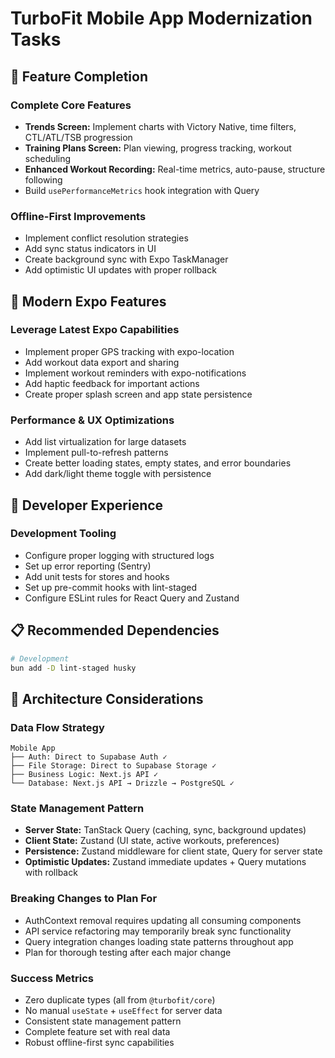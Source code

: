 # TurboFit Mobile App Modernization Tasks


## 🚀 Feature Completion

### Complete Core Features
- **Trends Screen:** Implement charts with Victory Native, time filters, CTL/ATL/TSB progression
- **Training Plans Screen:** Plan viewing, progress tracking, workout scheduling
- **Enhanced Workout Recording:** Real-time metrics, auto-pause, structure following
- Build `usePerformanceMetrics` hook integration with Query

### Offline-First Improvements
- Implement conflict resolution strategies
- Add sync status indicators in UI
- Create background sync with Expo TaskManager
- Add optimistic UI updates with proper rollback

## 📱 Modern Expo Features

### Leverage Latest Expo Capabilities
- Implement proper GPS tracking with expo-location
- Add workout data export and sharing
- Implement workout reminders with expo-notifications
- Add haptic feedback for important actions
- Create proper splash screen and app state persistence

### Performance & UX Optimizations
- Add list virtualization for large datasets
- Implement pull-to-refresh patterns
- Create better loading states, empty states, and error boundaries
- Add dark/light theme toggle with persistence

## 🔧 Developer Experience

### Development Tooling
- Configure proper logging with structured logs
- Set up error reporting (Sentry)
- Add unit tests for stores and hooks
- Set up pre-commit hooks with lint-staged
- Configure ESLint rules for React Query and Zustand

## 📋 Recommended Dependencies

```bash
# Development
bun add -D lint-staged husky
```

## 🎯 Architecture Considerations

### Data Flow Strategy
```
Mobile App
├── Auth: Direct to Supabase Auth ✓
├── File Storage: Direct to Supabase Storage ✓
├── Business Logic: Next.js API ✓
└── Database: Next.js API → Drizzle → PostgreSQL ✓
```

### State Management Pattern
- **Server State:** TanStack Query (caching, sync, background updates)
- **Client State:** Zustand (UI state, active workouts, preferences)
- **Persistence:** Zustand middleware for client state, Query for server state
- **Optimistic Updates:** Zustand immediate updates + Query mutations with rollback

### Breaking Changes to Plan For
- AuthContext removal requires updating all consuming components
- API service refactoring may temporarily break sync functionality
- Query integration changes loading state patterns throughout app
- Plan for thorough testing after each major change

### Success Metrics
- Zero duplicate types (all from `@turbofit/core`)
- No manual `useState` + `useEffect` for server data
- Consistent state management pattern
- Complete feature set with real data
- Robust offline-first sync capabilities
